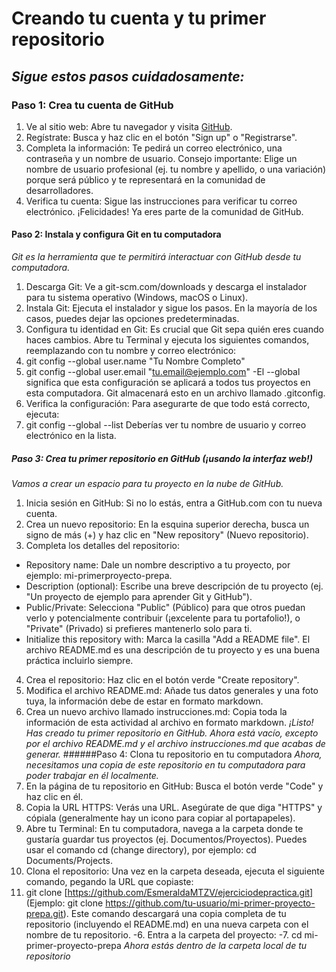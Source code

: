 # __Creando tu cuenta y tu primer repositorio__
## _Sigue estos pasos cuidadosamente:_
### **Paso 1: Crea tu cuenta de GitHub**
 1. Ve al sitio web: Abre tu navegador y visita [GitHub](https://GitHub.com).
 2. Regístrate: Busca y haz clic en el botón "Sign up" o "Registrarse".
 3. Completa la información: Te pedirá un correo electrónico, una contraseña y un nombre de usuario.
  Consejo importante: Elige un nombre de usuario profesional (ej. tu nombre y apellido, o
una variación) porque será público y te representará en la comunidad de desarrolladores.
4. Verifica tu cuenta: Sigue las instrucciones para verificar tu correo electrónico.
¡Felicidades! Ya eres parte de la comunidad de GitHub.
#### **Paso 2: Instala y configura Git en tu computadora**
 _Git es la herramienta que te permitirá interactuar con GitHub desde tu computadora._
1. Descarga Git: Ve a git-scm.com/downloads y descarga el instalador para tu sistema operativo
(Windows, macOS o Linux).
2. Instala Git: Ejecuta el instalador y sigue los pasos. En la mayoría de los casos, puedes dejar las
opciones predeterminadas.
3. Configura tu identidad en Git: Es crucial que Git sepa quién eres cuando haces cambios. Abre tu
Terminal y ejecuta los siguientes comandos, reemplazando con tu nombre y correo electrónico:
4. git config --global user.name "Tu Nombre Completo"
5. git config --global user.email "tu.email@ejemplo.com"
 -El --global significa que esta configuración se aplicará a todos tus proyectos en esta
computadora. Git almacenará esto en un archivo llamado .gitconfig.
6. Verifica la configuración: Para asegurarte de que todo está correcto, ejecuta:
7. git config --global --list
Deberías ver tu nombre de usuario y correo electrónico en la lista.
##### **Paso 3: Crea tu primer repositorio en GitHub (¡usando la interfaz web!)**
 _Vamos a crear un espacio para tu proyecto en la nube de GitHub._
1. Inicia sesión en GitHub: Si no lo estás, entra a GitHub.com con tu nueva cuenta.
2. Crea un nuevo repositorio: En la esquina superior derecha, busca un signo de más (+) y haz clic en
"New repository" (Nuevo repositorio).
3. Completa los detalles del repositorio:
- Repository name: Dale un nombre descriptivo a tu proyecto, por ejemplo: mi-primerproyecto-prepa.
- Description (optional): Escribe una breve descripción de tu proyecto (ej. "Un proyecto de
ejemplo para aprender Git y GitHub").
- Public/Private: Selecciona "Public" (Público) para que otros puedan verlo y
potencialmente contribuir (¡excelente para tu portafolio!), o "Private" (Privado) si prefieres
mantenerlo solo para ti.
- Initialize this repository with: Marca la casilla "Add a README file". El archivo
README.md es una descripción de tu proyecto y es una buena práctica incluirlo siempre.
4. Crea el repositorio: Haz clic en el botón verde "Create repository".
5. Modifica el archivo README.md: Añade tus datos generales y una foto tuya, la información debe
de estar en formato markdown.
6. Crea un nuevo archivo llamado instrucciones.md: Copia toda la información de esta actividad al
archivo en formato markdown.
_¡Listo! Has creado tu primer repositorio en GitHub. Ahora está vacío, excepto por el archivo README.md y
el archivo instrucciones.md que acabas de generar._
######Paso 4: Clona tu repositorio en tu computadora
 _Ahora, necesitamos una copia de este repositorio en tu computadora para poder trabajar en él localmente._
1. En la página de tu repositorio en GitHub: Busca el botón verde "Code" y haz clic en él.
2. Copia la URL HTTPS: Verás una URL. Asegúrate de que diga "HTTPS" y cópiala (generalmente
hay un icono para copiar al portapapeles).
3. Abre tu Terminal: En tu computadora, navega a la carpeta donde te gustaría guardar tus proyectos
(ej. Documentos/Proyectos). Puedes usar el comando cd (change directory), por ejemplo: cd
Documents/Projects.
4. Clona el repositorio: Una vez en la carpeta deseada, ejecuta el siguiente comando, pegando la URL
que copiaste:
5. git clone [https://github.com/EsmeraldaMTZV/ejerciciodepractica.git]
(Ejemplo: git clone https://github.com/tu-usuario/mi-primer-proyecto-prepa.git). Este comando
descargará una copia completa de tu repositorio (incluyendo el README.md) en una nueva carpeta
con el nombre de tu repositorio.
-6. Entra a la carpeta del proyecto:
-7. cd mi-primer-proyecto-prepa
_Ahora estás dentro de la carpeta local de tu repositorio_

